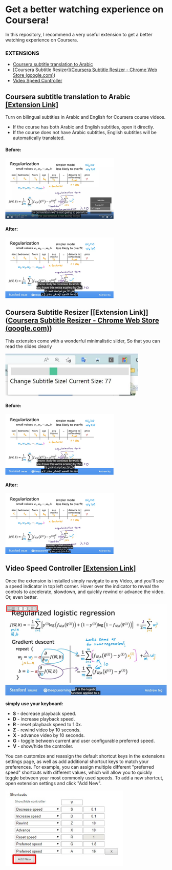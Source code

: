 

# Get a better watching experience on Coursera!

In this repository, I recommend a very useful extension to get a better watching experience on Coursera.

### EXTENSIONS

- [Coursera subtitle translation to Arabic](https://github.com/imAbdelhadi/coursera-subtitle-translation-arabic)
- [Coursera Subtitle Resizer]([Coursera Subtitle Resizer - Chrome Web Store (google.com)](https://chrome.google.com/webstore/detail/coursera-subtitle-resizer/eaiabkjipjhalikppkkjoeefjnphgbpe))
- [Video Speed Controller](https://chrome.google.com/webstore/detail/video-speed-controller/nffaoalbilbmmfgbnbgppjihopabppdk)

## Coursera subtitle translation to Arabic [[Extension Link]](https://github.com/imAbdelhadi/coursera-subtitle-translation-arabic)

Turn on bilingual subtitles in Arabic and English for Coursera course videos.

- If the course has both Arabic and English subtitles, open it directly.
- If the course does not have Arabic subtitles, English subtitles will be automatically translated.

#### Before:

<img src="1.jpg" alt="Screenshot_1" style="zoom: 33%;" />

#### After:

<img src="2.jpg" alt="Screenshot_2" style="zoom: 33%;" />



## Coursera Subtitle Resizer [[Extension Link]]([Coursera Subtitle Resizer - Chrome Web Store (google.com)](https://chrome.google.com/webstore/detail/coursera-subtitle-resizer/eaiabkjipjhalikppkkjoeefjnphgbpe))

This extension come with a wonderful minimalistic slider, So that you can read the slides clearly

<img src="3.jpg" alt="Screenshot_7" style="zoom: 80%;" />

#### Before:

<img src="2.jpg" alt="Screenshot_2" style="zoom: 33%;" />

#### After:

<img src="4.jpg" alt="Screenshot_4" style="zoom:33%;" />



## Video Speed Controller [[Extension Link]](https://chrome.google.com/webstore/detail/video-speed-controller/nffaoalbilbmmfgbnbgppjihopabppdk)

Once the extension is installed simply navigate to any Video, and you'll see a speed indicator in top left corner. Hover over the indicator to reveal the controls to accelerate, slowdown, and quickly rewind or advance the video. Or, even better.

<img src="5.jpg" alt="Screenshot_8" style="zoom: 67%;" />

 **simply use your keyboard:**

- **S** - decrease playback speed.
- **D** - increase playback speed.
- **R** - reset playback speed to 1.0x.
- **Z** - rewind video by 10 seconds.
- **X** - advance video by 10 seconds.
- **G** - toggle between current and user configurable preferred speed.
- **V** - show/hide the controller.

You can customize and reassign the default shortcut keys in the extensions settings page, as well as add additional shortcut keys to match your preferences. For example, you can assign multiple different "preferred speed" shortcuts with different values, which will allow you to quickly toggle between your most commonly used speeds. To add a new shortcut, open extension settings and click "Add New".

<img src="6.jpg" alt="Screenshot_9" style="zoom: 67%;" />
